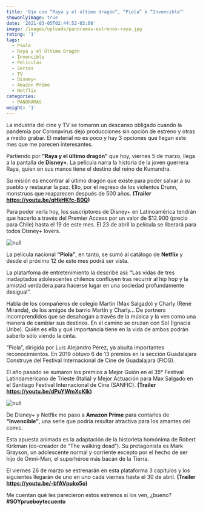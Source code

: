 ```yaml
---
title: 'Ojo con “Raya y el último dragón”, “Piola” e “Invencible”'
showonlyimage: true
date: '2021-03-05T02:44:52-03:00'
image: /images/uploads/panoramas-estrenos-raya.jpg
rating: '1'
tags:
  - Piola
  - Raya y el Último Dragón
  - Invencible
  - Películas
  - Series
  - TV
  - Disney+
  - Amazon Prime
  - Netflix
categories:
  - PANORAMAS
weight: '1'
---
```

La industria del cine y TV se tomaron un descanso obligado cuando la pandemia por Coronavirus dejó producciones sin opción de estreno y otras a medio grabar. El material no es poco y hay 3 opciones que llegan este mes que me parecen interesantes.

<!--more-->

Partiendo por **“Raya y el último dragón”** que hoy, viernes 5 de marzo, llega a la pantalla de **Disney+**. La película narra la historia de la joven guerrera Raya, quien en sus manos tiene el destino del reino de Kumandra. 

Su misión es encontrar al último dragón que existe para poder salvar a su pueblo y restaurar la paz. Ello, por el regreso de los violentos Drunn, monstruos que reaparecen después de 500 años. **(Trailer https://youtu.be/qHkHKfc-B0Q)**

Para poder verla hoy, los suscriptores de Disney+ en Latinoamérica tendrán que hacerlo a través del Premier Access por un valor de $12.900 (precio para Chile) hasta el 19 de este mes. El 23 de abril la película se liberará para todos Disney+ lovers.

![null](/images/uploads/panoramas-estrenos-piola.jpg)

La película nacional **“Piola”**, en tanto, se sumó al catálogo de **Netflix** y desde el próximo 12 de este mes podrá ser vista. 

La platarfoma de entretenimiento la describe así: “Las vidas de tres inadaptados adolescentes chilenos confluyen tras recurrir al hip hop y la amistad verdadera para hacerse lugar en una sociedad profundamente desigual”.

Habla de los compañeros de colegio Martín (Max Salgado) y Charly (René Miranda), de los amigos de barrio Martín y Charly… De partners incomprendidos que se desahogan a través de la música y la ven como una manera de cambiar sus destinos. En el camino se cruzan con Sol (Ignacia Uribe). Quién es ella y qué importancia tiene en la vida de ambos podrán saberlo sólo viendo la cinta.

“Piola”, dirigida por Luis Alejandro Pérez, ya abulta importantes reconocimientos. En 2019 obtuvo 6 de 13 premios en la sección Guadalajara Construye del Festival Internacional de Cine de Guadalajara (FICG). 

El año pasado se sumaron los premios a Mejor Guión en el 35° Festival Latinoamericano de Trieste (Italia) y Mejor Actuación para Max Salgado en el Santiago Festival Internacional de Cine (SANFIC). **(Trailer https://youtu.be/dPuYWmXcKlk)** 

![null](/images/uploads/panoramas-estrenos-invincible.jpg)

De Disney+ y Netflix me paso a **Amazon Prime** para contarles de **“Invencible”**, una serie que podría resultar atractiva para los amantes del comic.

Esta apuesta animada es la adaptación de la historieta homónima de Robert Kirkman (co-creador de “The walking dead”). Su protagonista es Mark Grayson, un adolescente normal y corriente excepto por el hecho de ser hijo de Omni-Man, el superhéroe más bacán de la Tierra.

El viernes 26 de marzo se estrenarán en esta plataforma 3 capítulos y los siguientes llegarán de uno en uno cada viernes hasta el 30 de abril. **(Trailer https://youtu.be/-bfAVpuko5o)**

Me cuentan qué les parecieron estos estrenos si los ven, ¿bueno? **\#SOYprueboytecuento**

